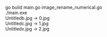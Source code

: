 go build main.go image_rename_numerical.go  
./main.exe  
Untitledb.jpg  ->  0.jpg  
Untitledc.jpg  ->  1.jpg  
Untitledx.jpg  ->  2.jpg
